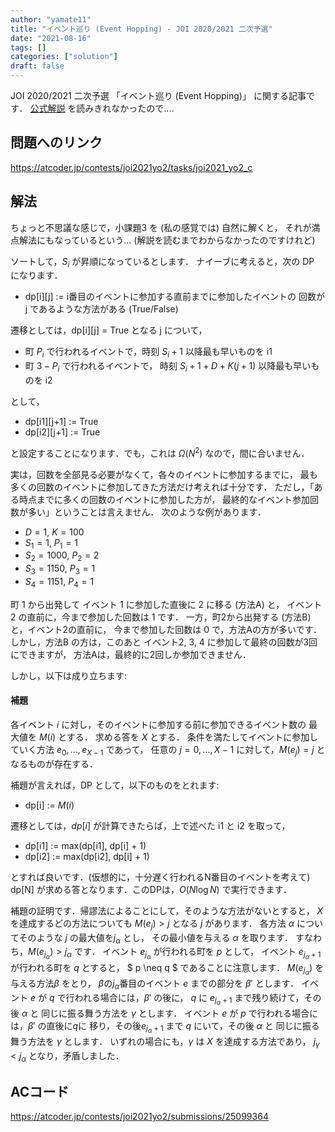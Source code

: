 ```yaml
---
author: "yamate11"
title: "イベント巡り (Event Hopping) - JOI 2020/2021 二次予選"
date: "2021-08-16"
tags: []
categories: ["solution"]
draft: false
---
```


JOI 2020/2021 二次予選 「イベント巡り (Event Hopping)」 に関する記事です．
[公式解説](https://www.ioi-jp.org/joi/2020/2021-yo2/2021-yo2-t3-review.pdf) を読みきれなかったので....

## 問題へのリンク

https://atcoder.jp/contests/joi2021yo2/tasks/joi2021_yo2_c

## 解法

ちょっと不思議な感じで，小課題3 を (私の感覚では) 自然に解くと，
それが満点解法にもなっているという... 
(解説を読むまでわからなかったのですけれど)

ソートして，$S_i$ が昇順になっているとします．
ナイーブに考えると，次の DP になります．

* dp[i][j] := i番目のイベントに参加する直前までに参加したイベントの
              回数が j であるような方法がある (True/False)

遷移としては，dp[i][j] = True となる j について，

* 町 $P_i$ で行われるイベントで，時刻 $S_i + 1$ 以降最も早いものを i1
* 町 $3 - P_i$ で行われるイベントで，
  時刻 $S_i + 1 + D + K(j + 1)$ 以降最も早いものを i2

として，

* dp[i1][j+1] := True
* dp[i2][j+1] := True

と設定することになります．でも，これは $\Omega(N^2)$ なので，間に合いません．

実は，回数を全部見る必要がなくて，各々のイベントに参加するまでに，
最も多くの回数のイベントに参加してきた方法だけ考えれば十分です．
ただし，「ある時点までに多くの回数のイベントに参加した方が，
最終的なイベント参加回数が多い」ということは言えません．
次のような例があります．

* $D = 1$, $K = 100$
* $S_1 = 1$, $P_1 = 1$
* $S_2 = 1000$, $P_2 = 2$
* $S_3 = 1150$, $P_3 = 1$
* $S_4 = 1151$, $P_4 = 1$

町 1 から出発して イベント 1 に参加した直後に 2 に移る (方法A) と，
イベント2 の直前に，今まで参加した回数は 1 です．
一方，町2から出発する (方法B) と，イベント2の直前に，
今まで参加した回数は 0 で，方法Aの方が多いです．
しかし，方法B の方は，このあと
イベント2, 3, 4 に参加して最終の回数が3回にできますが，
方法Aは，最終的に2回しか参加できません．

しかし，以下は成り立ちます:

#### 補題

各イベント $i$ に対し，そのイベントに参加する前に参加できるイベント数の
最大値を $M(i)$ とする．
求める答を $X$ とする．
条件を満たしてイベントに参加していく方法 $e_0, \ldots, e_{X-1}$ であって，
任意の $j = 0, \ldots, X-1$ に対して，$M(e_j) = j$ となるものが存在する．

補題が言えれば，DP として，以下のものをとれます:

* dp[i] := $M(i)$

遷移としては，$dp[i]$ が計算できたらば，上で述べた i1 と i2 を取って，

* dp[i1] := max(dp[i1], dp[i] + 1)
* dp[i2] := max(dp[i2], dp[i] + 1)

とすれば良いです．(仮想的に，十分遅く行われるN番目のイベントを考えて)
dp[N] が求める答となります．このDPは，$O(N\log N)$ で実行できます．

補題の証明です．帰謬法によることにして，そのような方法がないとすると，
$X$を達成するどの方法についても $M(e_j) > j$ となる $j$ があります．
各方法 $\alpha$ についてそのような $j$ の最大値を$j_\alpha$ とし，
その最小値を与える $\alpha$ を取ります．
すなわち，$M(e_{j_\alpha}) > j_\alpha$ です．
イベント $e_{j_\alpha}$ が行われる町を $p$ として，
イベント $e_{j_\alpha + 1}$ が行われる町を $q$ とすると，
$ p \neq q $ であることに注意します．
$M(e_{j_\alpha})$ を与える方法$\beta$ をとり，
$\beta$の$j_\alpha$番目のイベント $e$ までの部分を $\beta'$ とします．
イベント $e$ が $q$ で行われる場合には，$\beta'$ の後に，
$q$ に $e_{j_\alpha + 1}$ まで残り続けて，その後 $\alpha$ と
同じに振る舞う方法を $\gamma$ とします．
イベント $e$ が $p$ で行われる場合には，$\beta'$ の直後に$q$に
移り，その後$e_{j_\alpha + 1}$ まで $q$ にいて，その後 $\alpha$ と
同じに振る舞う方法を $\gamma$ とします．
いずれの場合にも，$\gamma$ は $X$ を達成する方法であり，
$j_\gamma < j_\alpha$ となり，矛盾しました．


## ACコード

https://atcoder.jp/contests/joi2021yo2/submissions/25099364

